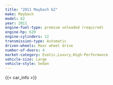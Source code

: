 ```yaml
---
title: "2011 Maybach 62"
make: Maybach
model: 62
year: 2011
engine-fuel-type: premium unleaded (required)
engine-hp: 620
engine-cylinders: 12
transmission-type: Automatic
driven-wheels: Rear wheel drive
number-of-doors: 4
market-category: Exotic,Luxury,High-Performance
vehicle-size: Large
vehicle-style: Sedan
---
```


{{< car_info >}}
